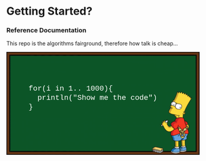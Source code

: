 # Getting Started?

### Reference Documentation
This repo is the algorithms fairground, therefore how talk is cheap...

![Alt text](bart-coder.png "Show me the code")